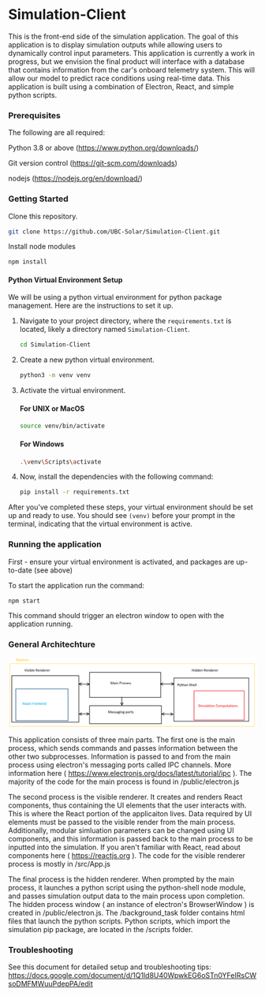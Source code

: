 # Simulation-Client

This is the front-end side of the simulation application. The goal of this application is to display simulation outputs while allowing users to dynamically control input parameters. This application is currently a work in progress, but we envision the final product will interface with a database that contains information from the car's onboard telemetry system. This will allow our model to predict race conditions using real-time data. This application is built using a combination of Electron, React, and simple python scripts.

### Prerequisites ###

The following are all required:

Python 3.8 or above (https://www.python.org/downloads/)

Git version control (https://git-scm.com/downloads)

nodejs (https://nodejs.org/en/download/)

### Getting Started ###

Clone this repository.

```bash
git clone https://github.com/UBC-Solar/Simulation-Client.git
```

Install node modules
```bash
npm install
```

#### Python Virtual Environment Setup ####

We will be using a python virtual environment for python package management. Here are the instructions to set it up.


1. Navigate to your project directory, where the `requirements.txt` is located, likely a directory named `Simulation-Client`.

    ```bash
    cd Simulation-Client
    ```

2. Create a new python virtual environment.

    ```bash
    python3 -m venv venv
    ```

3. Activate the virtual environment.

    #### For UNIX or MacOS ####

    ```bash
    source venv/bin/activate
    ```

    #### For Windows ####

    ```bash
    .\venv\Scripts\activate
    ```

4. Now, install the dependencies with the following command:

    ```bash
    pip install -r requirements.txt
    ```

After you've completed these steps, your virtual environment should be set up and ready to use. You should see `(venv)` before your prompt in the terminal, indicating that the virtual environment is active.


### Running the application ###

First - ensure your virtual environment is activated, and packages are up-to-date (see above)

To start the application run the command:

```bash
npm start
```
This command should trigger an electron window to open with the application running. 

### General Architechture ###

![Architechture](./images/architecture_diagram.png)

This application consists of three main parts. The first one is the main process, which sends commands and passes information between the other two subprocesses. Information is passed to and from the main process using electron's messaging ports called IPC channels. More information here ( https://www.electronjs.org/docs/latest/tutorial/ipc ).
The majority of the code for the main process is found in /public/electron.js

The second process is the visible renderer. It creates and renders React components, thus containing the UI elements that the user interacts with. This is where the React portion of the applicaiton lives. Data required by UI elements must be passed to the visible render from the main process. Additionally, modular simluation parameters can be changed using UI components, and this information is passed back to the main process to be inputted into the simulation. If you aren't familiar with React, read about components here ( https://reactjs.org ). 
The code for the visible renderer process is mostly in /src/App.js

The final process is the hidden renderer. When prompted by the main process, it launches a python script using the python-shell node module, and passes simulation output data to the main process upon completion. 
The hidden process window ( an instance of electron's BrowserWindow ) is created in /public/electron.js. 
The /background_task folder contains html files that launch the python scripts.
Python scripts, which import the simulation pip package, are located in the /scripts folder.

### Troubleshooting ###

See this document for detailed setup and troubleshooting tips: https://docs.google.com/document/d/1Q1ld8U40WpwkEG6oSTn0YFeIRsCWsoDMFMWuuPdepPA/edit

